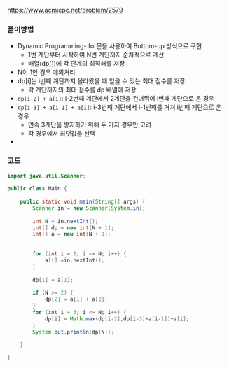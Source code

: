 https://www.acmicpc.net/problem/2579

### 풀이방법
- Dynamic Programming- for문을 사용하여 Bottom-up 방식으로 구현
  - 1번 계단부터 시작하여 N번 계단까지 순차적으로 계산 
  - 배열(dp[])에 각 단계의 최적해를 저장
- N이 1인 경우 예외처리
- dp[i]는 i번째 계단까지 올라왔을 때 얻을 수 있는 최대 점수를 저장
  - 각 계단까지의 최대 점수를 dp 배열에 저장
- ```dp[i-2] + a[i]```: i-2번째 계단에서 2계단을 건너뛰어 i번째 계단으로 온 경우
- ```dp[i-3] + a[i-1] + a[i]```: i-3번째 계단에서 i-1번째를 거쳐 i번째 계단으로 온 경우
  - 연속 3계단을 방지하기 위해 두 가지 경우만 고려
  - 각 경우에서 최댓값을 선택
- 
### 코드
```java
import java.util.Scanner;
 
public class Main {
 
	public static void main(String[] args) {
		Scanner in = new Scanner(System.in);
 
		int N = in.nextInt();
		int[] dp = new int[N + 1];
		int[] a = new int[N + 1];
 
 
		for (int i = 1; i <= N; i++) {
			a[i] =in.nextInt();
		}
        
		dp[1] = a[1];
        
		if (N >= 2) {
			dp[2] = a[1] + a[2];
		}
		for (int i = 3; i <= N; i++) {
			dp[i] = Math.max(dp[i-2],dp[i-3]+a[i-1])+a[i];
		}
		System.out.println(dp[N]);
 
	}
 
}
```